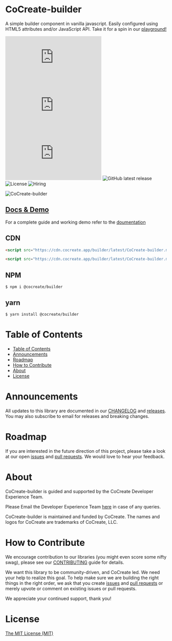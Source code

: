 # CoCreate-builder

A simple builder component in vanilla javascript. Easily configured using HTML5 attributes and/or JavaScript API. Take it for a spin in our [playground!](https://cocreate.app/docs/builder)

![minified](https://img.badgesize.io/https://cdn.cocreate.app/builder/latest/CoCreate-builder.min.js?style=flat-square&label=minified&color=orange)
![gzip](https://img.badgesize.io/https://cdn.cocreate.app/builder/latest/CoCreate-builder.min.js?compression=gzip&style=flat-square&label=gzip&color=yellow)
![brotli](https://img.badgesize.io/https://cdn.cocreate.app/builder/latest/CoCreate-builder.min.js?compression=brotli&style=flat-square&label=brotli)
![GitHub latest release](https://img.shields.io/github/v/release/CoCreate-app/CoCreate-builder?style=flat-square)
![License](https://img.shields.io/github/license/CoCreate-app/CoCreate-builder?style=flat-square)
![Hiring](https://img.shields.io/static/v1?style=flat-square&label=&message=Hiring&color=blueviolet)

![CoCreate-builder](https://cdn.cocreate.app/docs/CoCreate-builder.gif)

## [Docs & Demo](https://cocreate.app/docs/builder)

For a complete guide and working demo refer to the [doumentation](https://cocreate.app/docs/builder)

## CDN

```html
<script src="https://cdn.cocreate.app/builder/latest/CoCreate-builder.min.js"></script>
```

```html
<script src="https://cdn.cocreate.app/builder/latest/CoCreate-builder.min.css"></script>
```

## NPM

```shell
$ npm i @cocreate/builder
```

## yarn

```shell
$ yarn install @cocreate/builder
```

# Table of Contents

- [Table of Contents](#table-of-contents)
- [Announcements](#announcements)
- [Roadmap](#roadmap)
- [How to Contribute](#how-to-contribute)
- [About](#about)
- [License](#license)

<a name="announcements"></a>

# Announcements

All updates to this library are documented in our [CHANGELOG](https://github.com/CoCreate-app/CoCreate-builder/blob/master/CHANGELOG.md) and [releases](https://github.com/CoCreate-app/CoCreate-builder/releases). You may also subscribe to email for releases and breaking changes.

<a name="roadmap"></a>

# Roadmap

If you are interested in the future direction of this project, please take a look at our open [issues](https://github.com/CoCreate-app/CoCreate-builder/issues) and [pull requests](https://github.com/CoCreate-app/CoCreate-builder/pulls). We would love to hear your feedback.

<a name="about"></a>

# About

CoCreate-builder is guided and supported by the CoCreate Developer Experience Team.

Please Email the Developer Experience Team [here](mailto:develop@cocreate.app) in case of any queries.

CoCreate-builder is maintained and funded by CoCreate. The names and logos for CoCreate are trademarks of CoCreate, LLC.

<a name="contribute"></a>

# How to Contribute

We encourage contribution to our libraries (you might even score some nifty swag), please see our [CONTRIBUTING](https://github.com/CoCreate-app/CoCreate-builder/blob/master/CONTRIBUTING.md) guide for details.

We want this library to be community-driven, and CoCreate led. We need your help to realize this goal. To help make sure we are building the right things in the right order, we ask that you create [issues](https://github.com/CoCreate-app/CoCreate-builder/issues) and [pull requests](https://github.com/CoCreate-app/CoCreate-builder/pulls) or merely upvote or comment on existing issues or pull requests.

We appreciate your continued support, thank you!


<a name="license"></a>
# License

[The MIT License (MIT)](https://github.com/CoCreate-app/CoCreate-builder/blob/master/LICENSE)
